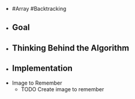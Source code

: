 - #Array #Backtracking
- Goal
	-
- Thinking Behind the Algorithm
	-
- Implementation
	-
- Image to Remember
	- TODO Create image to remember